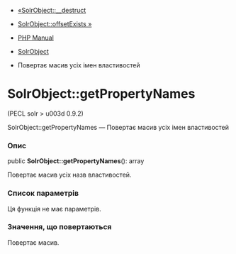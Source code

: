 - [«SolrObject::\_\_destruct](solrobject.destruct.md)
- [SolrObject::offsetExists »](solrobject.offsetexists.md)

- [PHP Manual](index.md)
- [SolrObject](class.solrobject.md)
- Повертає масив усіх імен властивостей

# SolrObject::getPropertyNames

(PECL solr \> u003d 0.9.2)

SolrObject::getPropertyNames — Повертає масив усіх імен властивостей

### Опис

public **SolrObject::getPropertyNames**(): array

Повертає масив усіх назв властивостей.

### Список параметрів

Ця функція не має параметрів.

### Значення, що повертаються

Повертає масив.
